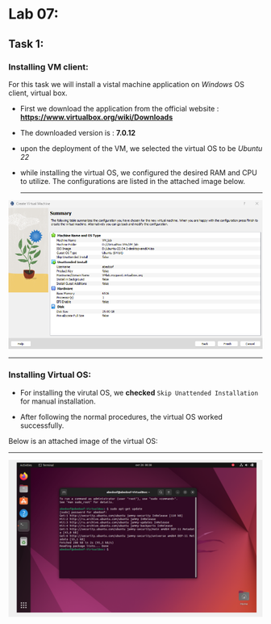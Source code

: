 # Lab 07:
## Task 1:
### Installing VM client:

For this task we will install a vistal machine application on *Windows* OS client, virtual box.

- First we download the application from the official website : **https://www.virtualbox.org/wiki/Downloads**

- The downloaded version is : **7.0.12**
- upon the deployment of the VM, we selected the  virtual OS to be *Ubuntu 22*
- while installing the virtual OS, we configured the desired RAM and CPU to utilize. The configurations are listed in the attached image below.
    *****************
![Alt text](image.png)
************
### Installing Virtual OS:

- For installing the virutal OS,  we **checked** ```Skip Unattended Installation``` for manual installation.

- After following the normal procedures, the virtual OS worked successfully. 

Below is an attached image of the virtual OS:
******************
![Alt text](Ubuntu.png)

